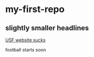 # my-first-repo

## slightly smaller headlines

[USF website sucks](http://wwww.usf.edu)

football starts soon
